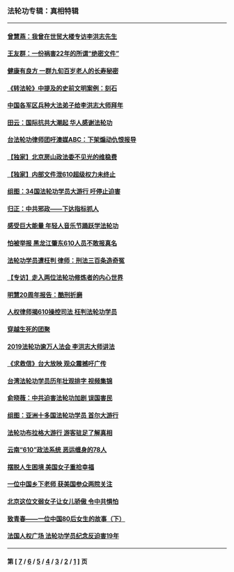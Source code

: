 ### 法轮功专辑：真相特辑
---
#### [曾慧燕：我曾在世贸大楼专访李洪志先生](../../pages/nf4389/n12898729.md?06010430) 
#### [王友群：一份祸害22年的所谓“绝密文件”](../../pages/nf4389/n12871750.md?06010430) 
#### [健康有良方 一群九旬百岁老人的长寿秘密](../../pages/nf4389/n12847475.md?06010430) 
#### [《转法轮》中提及的史前文明案例：刻石](../../pages/nf4389/n12758577.md?06010430) 
#### [中国各军区兵种大法弟子给李洪志大师拜年](../../pages/nf4389/n12750047.md?06010430) 
#### [田云：国际抗共大潮起 华人感谢法轮功](../../pages/nf4389/n12357708.md?06010430) 
#### [台法轮功律师团吁澳媒ABC：下架煽动仇恨报导](../../pages/nf4389/n12279917.md?06010430) 
#### [【独家】北京房山政法委不见光的维稳费](../../pages/nf4389/n12031979.md?06010430) 
#### [【独家】内部文件泄610超级权力未终止](../../pages/nf4389/n12023895.md?06010430) 
#### [组图：34国法轮功学员大游行 吁停止迫害](../../pages/nf4389/n11492658.md?06010430) 
#### [归正：中共邪政——下达指标抓人](../../pages/nf4389/n11474770.md?06010430) 
#### [感受巨大能量 年轻人音乐节踊跃学法轮功](../../pages/nf4389/n11441981.md?06010430) 
#### [怕被举报 黑龙江肇东610人员不敢报真名](../../pages/nf4389/n11436499.md?06010430) 
#### [法轮功学员遭枉判 律师：刑法三百条造奇冤](../../pages/nf4389/n11433943.md?06010430) 
#### [【专访】走入两位法轮功修炼者的内心世界](../../pages/nf4389/n11415623.md?06010430) 
#### [明慧20周年报告：酷刑折磨](../../pages/nf4389/n11387954.md?06010430) 
#### [人权律师揭610操控司法 枉判法轮功学员](../../pages/nf4389/n11313370.md?06010430) 
#### [穿越生死的团聚](../../pages/nf4389/n11258922.md?06010430) 
#### [2019法轮功逾万人法会 李洪志大师讲法](../../pages/nf4389/n11265303.md?06010430) 
#### [《求救信》台大放映 观众震撼吁广传](../../pages/nf4389/n10922251.md?06010430) 
#### [台湾法轮功学员历年壮观排字 视频集锦](../../pages/nf4389/n10878789.md?06010430) 
#### [俞晓薇：中共迫害法轮功加剧 误国害民](../../pages/nf4389/n10859260.md?06010430) 
#### [组图：亚洲十多国法轮功学员 首尔大游行](../../pages/nf4389/n10781149.md?06010430) 
#### [法轮功布拉格大游行 游客驻足了解真相](../../pages/nf4389/n10749360.md?06010430) 
#### [云南“610”政法系统 恶运缠身的78人](../../pages/nf4389/n10747534.md?06010430) 
#### [摆脱人生困境 美国女子重拾幸福](../../pages/nf4389/n10688678.md?06010430) 
#### [一位中国乡下老师 获美国参众两院关注](../../pages/nf4389/n10683927.md?06010430) 
#### [北京这位文弱女子让女儿骄傲 令中共惧怕](../../pages/nf4389/n10668341.md?06010430) 
#### [致青春——一位中国80后女生的故事（下）](../../pages/nf4389/n10642721.md?06010430) 
#### [法国人权广场 法轮功学员纪念反迫害19年](../../pages/nf4389/n10586601.md?06010430) 

---
#### 第 [ [7](./7.md?06010430) / [6](./6.md?06010430) / [5](./5.md?06010430) / [4](./4.md?06010430) / [3](./3.md?06010430) / [2](./2.md?06010430) / [1](./1.md?06010430) ] 页
